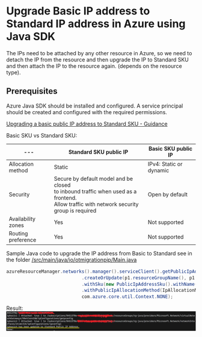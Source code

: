 # Upgrade Basic IP address to Standard IP address in Azure using Java SDK

The IPs need to be attached by any other resource in Azure, so we need to detach the IP from the resource and then upgrade the IP to Standard SKU and then attach the IP to the resource again. (depends on the resource type).

## Prerequisites

Azure Java SDK should be installed and configured.
A service principal should be created and configured with the required permissions.

[Upgrading a basic public IP address to Standard SKU - Guidance](https://learn.microsoft.com/en-us/azure/virtual-network/ip-services/public-ip-basic-upgrade-guidance)

Basic SKU vs Standard SKU:

| --- | Standard SKU public IP | Basic SKU public IP |
| --- | --- | --- |
| Allocation method | Static | IPv4: Static or dynamic |
| Security | Secure by default model and be closed <br /> to inbound traffic when used as a frontend.<br />Allow traffic with network security group is required | Open by default |
| Availability zones | Yes | Not supported |
| Routing preference | Yes | Not supported |

Sample Java code to upgrade the IP address from Basic to Standard see in the folder [/src/main/java/io/otmigrationpip/Main.java](/src/main/java/io/otmigrationpip/Main.java)

```java
azureResourceManager.networks().manager().serviceClient().getPublicIpAddresses()
                            .createOrUpdate(p1.resourceGroupName(), p1.name(), new PublicIpAddressInner().withLocation(p1.regionName())
                            .withSku(new PublicIpAddressSku().withName(PublicIpAddressSkuName.STANDARD))
                            .withPublicIpAllocationMethod(IpAllocationMethod.STATIC),                        
                            com.azure.core.util.Context.NONE);
```

Result: ![Sample result](result.png)